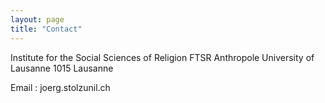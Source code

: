 ```yaml
---
layout: page
title: "Contact"
---
```


Institute for the Social Sciences of Religion
FTSR
Anthropole
University of Lausanne
1015 Lausanne

Email : joerg.stolz<at>unil.ch
